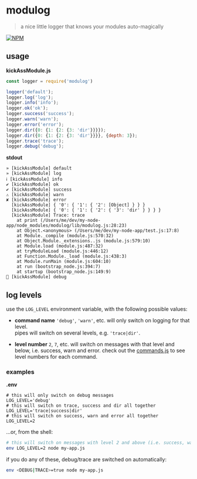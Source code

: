 # modulog

> a nice little logger that knows your modules auto-magically

[![NPM][1]][2]


## usage

**kickAssModule.js**

```js
const logger = require('modulog')

logger('default');
logger.log('log');
logger.info('info');
logger.ok('ok');
logger.success('success');
logger.warn('warn');
logger.error('error');
logger.dir({0: {1: {2: {3: 'dir'}}}});
logger.dir({0: {1: {2: {3: 'dir'}}}}, {depth: 3});
logger.trace('trace');
logger.debug('debug');
```

**stdout**

```commandline
» [kickAssModule] default
» [kickAssModule] log
ℹ [kickAssModule] info
✔ [kickAssModule] ok
✔ [kickAssModule] success
⚠ [kickAssModule] warn
✘ [kickAssModule] error
  [kickAssModule] { '0': { '1': { '2': [Object] } } }
  [kickAssModule] { '0': { '1': { '2': { '3': 'dir' } } } }
  [kickAssModule] Trace: trace
    at print (/Users/me/dev/my-node-app/node_modules/modulog/lib/modulog.js:28:23)
    at Object.<anonymous> (/Users/me/dev/my-node-app/test.js:17:8)
    at Module._compile (module.js:570:32)
    at Object.Module._extensions..js (module.js:579:10)
    at Module.load (module.js:487:32)
    at tryModuleLoad (module.js:446:12)
    at Function.Module._load (module.js:438:3)
    at Module.runMain (module.js:604:10)
    at run (bootstrap_node.js:394:7)
    at startup (bootstrap_node.js:149:9)
🐞 [kickAssModule] debug
```


## log levels

use the `LOG_LEVEL` environment variable, with the following possible values:

- **command name**
  `'debug'`, `'warn'`, etc. will only switch on logging for that level.  
  pipes will switch on several levels, e.g. `'trace|dir'`.

- **level number**
  `2`, `7`, etc. will switch on messages with that level and below, i.e. success, warn and error.
  check out the [commands.js][101] to see level numbers for each command.


### examples

**.env**

```dotenv
# this will only switch on debug messages
LOG_LEVEL='debug'
# this will switch on trace, success and dir all together
LOG_LEVEL='trace|success|dir'
# this will switch on success, warn and error all together
LOG_LEVEL=2
```

&hellip;or, from the shell:

```bash
# this will switch on messages with level 2 and above (i.e. success, warn and error)
env LOG_LEVEL=2 node my-app.js
```

if you do any of these, debug/trace are switched on automatically:

```bash
env <DEBUG|TRACE>=true node my-app.js
```




[1]: https://img.shields.io/npm/v/modulog.svg?style=flat-square
[2]: https://www.npmjs.com/package/modulog
[101]: /lib/commands.js
